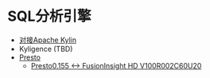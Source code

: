 # SQL分析引擎

* [对接Apache Kylin](Using_Kylin_with_FusionInsight.md)
* Kyligence (TBD)
* [Presto](Using_Presto_with_FusionInsight.md)
  * [Presto0.155 <-> FusionInsight HD V100R002C60U20](Using_Presto0.155_with_FusionInsight_HD_C60U20.md)
